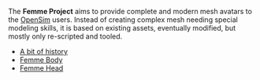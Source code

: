 The **Femme Project** aims to provide complete and modern mesh avatars to the [OpenSim](http://opensimulator.org/) users. Instead of creating complex mesh needing special modeling skills, it is based on existing assets, eventually modified, but mostly only re-scripted and tooled.

* [A bit of history](./history.md)
* [Femme Body](./body/index.md)
* [Femme Head](./head/index.md)
